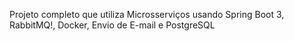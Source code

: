 Projeto completo que utiliza Microsserviços usando Spring Boot 3, RabbitMQ!, Docker, Envio de E-mail e PostgreSQL
